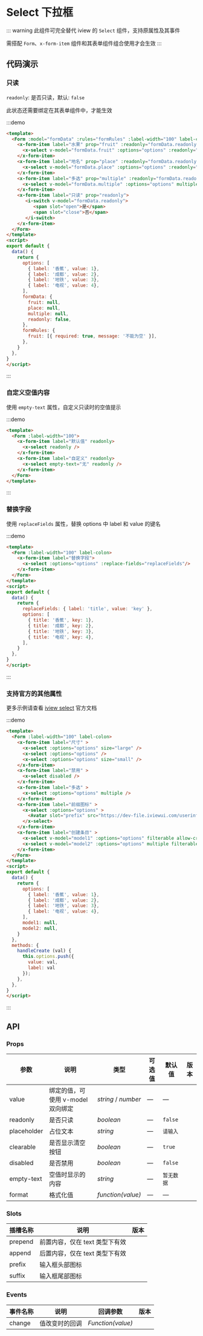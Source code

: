 # Select 下拉框
::: warning
此组件可完全替代 iview 的 `Select` 组件，支持原属性及其事件

需搭配 `Form`、`x-form-item` 组件和其表单组件组合使用才会生效
:::

## 代码演示

### 只读

`readonly`: 是否只读，默认: `false`

此状态还需要绑定在其表单组件中，才能生效

:::demo
```html
<template>
  <Form :model="formData" :rules="formRules" :label-width="100" label-colon>
    <x-form-item label="水果" prop="fruit" :readonly="formData.readonly">
      <x-select v-model="formData.fruit" :options="options" :readonly="formData.readonly" />
    </x-form-item>
    <x-form-item label="地名" prop="place" :readonly="formData.readonly">
      <x-select v-model="formData.place" :options="options" :readonly="formData.readonly" />
    </x-form-item>
    <x-form-item label="多选" prop="multiple" :readonly="formData.readonly">
      <x-select v-model="formData.multiple" :options="options" multiple :readonly="formData.readonly" />
    </x-form-item>
    <x-form-item label="只读" prop="readonly">
       <i-switch v-model="formData.readonly">
          <span slot="open">是</span>
          <span slot="close">否</span>
       </i-switch>
    </x-form-item>
  </Form>
</template>
<script>
export default {
  data() {
    return {
      options: [
        { label: '香蕉', value: 1},
        { label: '成都', value: 2},
        { label: '地铁', value: 3},
        { label: '电视', value: 4},
      ],
      formData: { 
        fruit: null,
        place: null,
        multiple: null,
        readonly: false,
      },
      formRules: {
        fruit: [{ required: true, message: '不能为空' }],
      }, 
    }
  },
}
</script>
```
:::

### 自定义空值内容

使用 `empty-text` 属性，自定义只读时的空值提示

:::demo
```html
<template>
  <Form :label-width="100">
    <x-form-item label="默认值" readonly>
      <x-select readonly />
    </x-form-item>
    <x-form-item label="自定义" readonly>
      <x-select empty-text="无" readonly />
    </x-form-item>
  </Form>
</template>
```
:::

### 替换字段

使用 `replaceFields` 属性，替换 options 中 label 和 value 的键名

:::demo
```html
<template>
  <Form :label-width="100" label-colon>
    <x-form-item label="替换字段">
      <x-select :options="options" :replace-fields="replaceFields"/>
    </x-form-item>
  </Form>
</template>
<script>
export default {
  data() {
    return {
      replaceFields: { label: 'title', value: 'key' },
      options: [
        { title: '香蕉', key: 1},
        { title: '成都', key: 2},
        { title: '地铁', key: 3},
        { title: '电视', key: 4},
      ],
    }
  },
}
</script>
```
:::

### 支持官方的其他属性

更多示例请查看 <a href="http://v1.iviewui.com/components/select" target="_blank">iview select</a> 官方文档

:::demo
```html
<template>
  <Form :label-width="100" label-colon>
    <x-form-item label="尺寸" >
      <x-select :options="options" size="large" />
      <x-select :options="options" />
      <x-select :options="options" size="small" />
    </x-form-item>
    <x-form-item label="禁用" >
      <x-select disabled />
    </x-form-item>
    <x-form-item label="多选" >
      <x-select :options="options" multiple />
    </x-form-item>
    <x-form-item label="前缀图标" >
      <x-select :options="options" >
        <Avatar slot="prefix" src="https://dev-file.iviewui.com/userinfoPDvn9gKWYihR24SpgC319vXY8qniCqj4/avatar" size="small" />
      </x-select>
    </x-form-item>
    <x-form-item label="创建条目" >
      <x-select v-model="model1" :options="options" filterable allow-create @create="handleCreate" />
      <x-select v-model="model2" :options="options" multiple filterable allow-create @create="handleCreate" />
    </x-form-item>
  </Form>
</template>
<script>
export default {
  data() {
    return {
      options: [
        { label: '香蕉', value: 1},
        { label: '成都', value: 2},
        { label: '地铁', value: 3},
        { label: '电视', value: 4},
      ],
      model1: null,
      model2: null,
    }
  },
  methods: {
    handleCreate (val) {
      this.options.push({
        value: val,
        label: val
      });
    },
  },
}
</script>
```
:::

## API

### Props
| 参数 | 说明 | 类型 | 可选值 | 默认值 | 版本   |
| ---- | ---- | ---- | ------ | ------ | ------ |
| value | 绑定的值，可使用 v-model 双向绑定 | _string_ / _number_ | — | — |
| readonly | 是否只读 | _boolean_ | — | `false` |
| placeholder | 占位文本 | _string_ | — | `请输入` |
| clearable | 是否显示清空按钮 | _boolean_ | — | `true` |
| disabled | 是否禁用 | _boolean_ | — | `false` |
| empty-text | 空值时显示的内容 | _string_ | — | `暂无数据` |
| format | 格式化值 | _function(value)_ | — | — |

### Slots
| 插槽名称  | 说明      | 版本      |
| --------- | --------- | --------- |
| prepend   | 前置内容，仅在 text 类型下有效  |
| append    | 后置内容，仅在 text 类型下有效  |
| prefix    | 输入框头部图标  |
| suffix    | 输入框尾部图标  |

### Events
| 事件名称  | 说明      | 回调参数  | 版本      |
| --------- | --------- | --------- | --------- |
| change    | 值改变时的回调  | *Function(value)*   |

